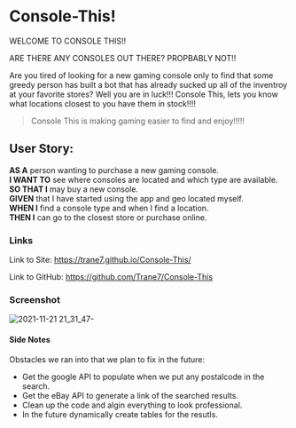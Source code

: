 # Console-This!
WELCOME TO CONSOLE THIS!!

ARE THERE ANY CONSOLES OUT THERE?
PROPBABLY NOT!!

Are you tired of looking for a new gaming console only to find that some greedy person has built a bot
that has already sucked up all of the inventroy at your favorite stores?
Well you are in luck!!! Console This, lets you know what locations closest to you have them in stock!!!!


>Console This is making gaming easier to find and enjoy!!!!!

## User Story:

**AS A** person wanting to purchase a new gaming console.  
**I WANT TO** see where consoles are located and which type are available.  
**SO THAT I** may buy a new console.  
**GIVEN** that I have started using the app and geo located myself.  
**WHEN I** find a console type and when I find a location.  
**THEN I** can go to the closest store or purchase online.  


### Links

Link to Site: https://trane7.github.io/Console-This/

Link to GitHub: https://github.com/Trane7/Console-This


### Screenshot
![2021-11-21 21_31_47-](https://user-images.githubusercontent.com/17996569/142806178-1a562cd3-a414-4ae3-80c5-3162cd42e73f.png)


#### Side Notes
Obstacles we ran into that we plan to fix in the future:
- Get the google API to populate when we put any postalcode in the search.
- Get the eBay API to generate a link of the searched results.
- Clean up the code and algin everything to look professional. 
- In the future dynamically create tables for the resutls.